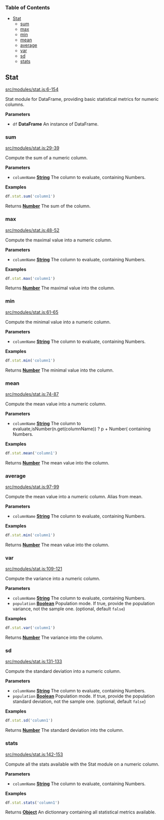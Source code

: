 <!-- Generated by documentation.js. Update this documentation by updating the source code. -->

### Table of Contents

-   [Stat][1]
    -   [sum][2]
    -   [max][3]
    -   [min][4]
    -   [mean][5]
    -   [average][6]
    -   [var][7]
    -   [sd][8]
    -   [stats][9]

## Stat

[src/modules/stat.js:6-154][10]

Stat module for DataFrame, providing basic statistical metrics for numeric columns.

**Parameters**

-   `df` **DataFrame** An instance of DataFrame.

### sum

[src/modules/stat.js:29-39][11]

Compute the sum of a numeric column.

**Parameters**

-   `columnName` **[String][12]** The column to evaluate, containing Numbers.

**Examples**

```javascript
df.stat.sum('column1')
```

Returns **[Number][13]** The sum of the column.

### max

[src/modules/stat.js:48-52][14]

Compute the maximal value into a numeric column.

**Parameters**

-   `columnName` **[String][12]** The column to evaluate, containing Numbers.

**Examples**

```javascript
df.stat.max('column1')
```

Returns **[Number][13]** The maximal value into the column.

### min

[src/modules/stat.js:61-65][15]

Compute the minimal value into a numeric column.

**Parameters**

-   `columnName` **[String][12]** The column to evaluate, containing Numbers.

**Examples**

```javascript
df.stat.min('column1')
```

Returns **[Number][13]** The minimal value into the column.

### mean

[src/modules/stat.js:74-87][16]

Compute the mean value into a numeric column.

**Parameters**

-   `columnName` **[String][12]** The column to evaluate,isNumber(n.get(columnName)) ? p + Number( containing Numbers.

**Examples**

```javascript
df.stat.mean('column1')
```

Returns **[Number][13]** The mean value into the column.

### average

[src/modules/stat.js:97-99][17]

Compute the mean value into a numeric column.
Alias from mean.

**Parameters**

-   `columnName` **[String][12]** The column to evaluate, containing Numbers.

**Examples**

```javascript
df.stat.min('column1')
```

Returns **[Number][13]** The mean value into the column.

### var

[src/modules/stat.js:109-121][18]

Compute the variance into a numeric column.

**Parameters**

-   `columnName` **[String][12]** The column to evaluate, containing Numbers.
-   `population` **[Boolean][19]** Population mode. If true, provide the population variance, not the sample one. (optional, default `false`)

**Examples**

```javascript
df.stat.var('column1')
```

Returns **[Number][13]** The variance into the column.

### sd

[src/modules/stat.js:131-133][20]

Compute the standard deviation into a numeric column.

**Parameters**

-   `columnName` **[String][12]** The column to evaluate, containing Numbers.
-   `population` **[Boolean][19]** Population mode. If true, provide the population standard deviation, not the sample one. (optional, default `false`)

**Examples**

```javascript
df.stat.sd('column1')
```

Returns **[Number][13]** The standard deviation into the column.

### stats

[src/modules/stat.js:142-153][21]

Compute all the stats available with the Stat module on a numeric column.

**Parameters**

-   `columnName` **[String][12]** The column to evaluate, containing Numbers.

**Examples**

```javascript
df.stat.stats('column1')
```

Returns **[Object][22]** An dictionnary containing all statistical metrics available.

[1]: #stat

[2]: #sum

[3]: #max

[4]: #min

[5]: #mean

[6]: #average

[7]: #var

[8]: #sd

[9]: #stats

[10]: https://github.com/Gmousse/dataframe-js/blob/e5a524e249c0266c858510ed7e75b69fdc6d8cce/src/modules/stat.js#L6-L154 "Source code on GitHub"

[11]: https://github.com/Gmousse/dataframe-js/blob/e5a524e249c0266c858510ed7e75b69fdc6d8cce/src/modules/stat.js#L29-L39 "Source code on GitHub"

[12]: https://developer.mozilla.org/docs/Web/JavaScript/Reference/Global_Objects/String

[13]: https://developer.mozilla.org/docs/Web/JavaScript/Reference/Global_Objects/Number

[14]: https://github.com/Gmousse/dataframe-js/blob/e5a524e249c0266c858510ed7e75b69fdc6d8cce/src/modules/stat.js#L48-L52 "Source code on GitHub"

[15]: https://github.com/Gmousse/dataframe-js/blob/e5a524e249c0266c858510ed7e75b69fdc6d8cce/src/modules/stat.js#L61-L65 "Source code on GitHub"

[16]: https://github.com/Gmousse/dataframe-js/blob/e5a524e249c0266c858510ed7e75b69fdc6d8cce/src/modules/stat.js#L74-L87 "Source code on GitHub"

[17]: https://github.com/Gmousse/dataframe-js/blob/e5a524e249c0266c858510ed7e75b69fdc6d8cce/src/modules/stat.js#L97-L99 "Source code on GitHub"

[18]: https://github.com/Gmousse/dataframe-js/blob/e5a524e249c0266c858510ed7e75b69fdc6d8cce/src/modules/stat.js#L109-L121 "Source code on GitHub"

[19]: https://developer.mozilla.org/docs/Web/JavaScript/Reference/Global_Objects/Boolean

[20]: https://github.com/Gmousse/dataframe-js/blob/e5a524e249c0266c858510ed7e75b69fdc6d8cce/src/modules/stat.js#L131-L133 "Source code on GitHub"

[21]: https://github.com/Gmousse/dataframe-js/blob/e5a524e249c0266c858510ed7e75b69fdc6d8cce/src/modules/stat.js#L142-L153 "Source code on GitHub"

[22]: https://developer.mozilla.org/docs/Web/JavaScript/Reference/Global_Objects/Object

